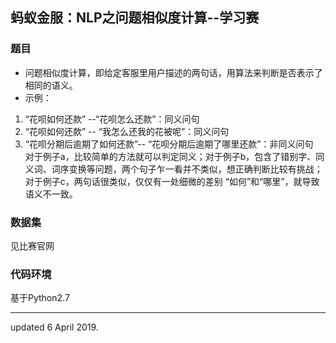 ## 蚂蚁金服：NLP之问题相似度计算--学习赛
### 题目  
- 问题相似度计算，即给定客服里用户描述的两句话，用算法来判断是否表示了相同的语义。
- 示例：
 1. “花呗如何还款” --“花呗怎么还款”：同义问句  
 2. “花呗如何还款” -- “我怎么还我的花被呢”：同义问句  
 3. “花呗分期后逾期了如何还款”-- “花呗分期后逾期了哪里还款”：非同义问句  
对于例子a，比较简单的方法就可以判定同义；对于例子b，包含了错别字、同义词、词序变换等问题，两个句子乍一看并不类似，想正确判断比较有挑战；对于例子c，两句话很类似，仅仅有一处细微的差别 “如何”和“哪里”，就导致语义不一致。  
### 数据集　   
见比赛官网

### 代码环境　　
基于Python2.7　　

---
updated 6 April 2019.  

